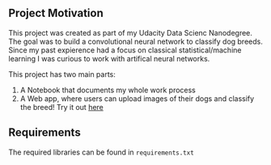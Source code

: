## Project Motivation

This project was created as part of my Udacity Data Scienc Nanodegree. The goal was to build a convolutional neural network to classify dog breeds. Since my past expierence had a focus on classical statistical/machine learning I was curious to work with artifical neural networks.

This project has two main parts:
1. A Notebook that documents my whole work process
2. A Web app, where users can upload images of their dogs and classify the breed! Try it out [here](https://dogbreedclassification.herokuapp.com)

## Requirements
The required libraries can be found in `requirements.txt`
